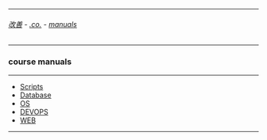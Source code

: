 
---

###### [改善](https://github.com/ttltrk/0C/blob/master/README.MD) - [.co.](https://github.com/ttltrk/PRG/blob/master/CODING.MD) - [manuals](https://github.com/ttltrk/PRG/blob/master/MAN.MD)

---

### course manuals

---

* [Scripts](https://github.com/ttltrk/PRG/blob/master/PY/MAN_PY.MD)
* [Database](https://github.com/ttltrk/DB/blob/master/DCM/DCM.MD)
* [OS](https://github.com/ttltrk/ELSE/blob/master/SHELL/CMOS/CMOS.MD)
* [DEVOPS]()
* [WEB](https://github.com/ttltrk/WEB/blob/master/CWM/CWM.MD)

---

